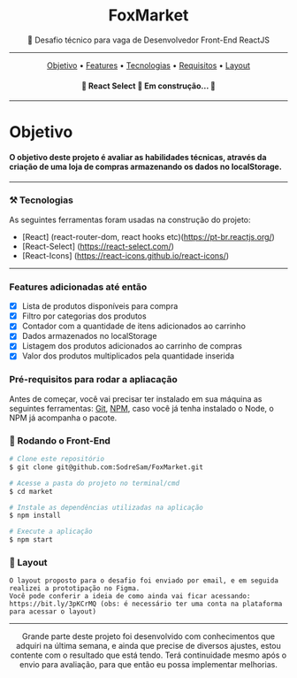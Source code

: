 
<h1  align="center"> FoxMarket </h1>


<p align="center">🚀 Desafio técnico para vaga de Desenvolvedor Front-End ReactJS</p>

<hr>

<p align="center">
 <a href="#objetivo">Objetivo</a> •
 <a href="#features">Features</a> • 
 <a href="#tecnologias">Tecnologias</a> • 
 <a href="#requisitos">Requisitos</a> • 
 <a href="#layout">Layout</a>
</p>


<h4 align="center"> 
	🚧  React Select 🚀 Em construção...  🚧
</h4>
<hr>
<div id="objetivo">
	<h1>Objetivo</h1>
  <h4>O objetivo deste projeto é  avaliar as habilidades técnicas, através da criação de uma loja de compras armazenando os dados no localStorage.  </h4>

</div>

<hr>

<div id ="tecnologias">

 ### ⚒️ Tecnologias

As seguintes ferramentas foram usadas na construção do projeto:

- [React] (react-router-dom, react hooks etc)(https://pt-br.reactjs.org/)
- [React-Select] (https://react-select.com/)
- [React-Icons] (https://react-icons.github.io/react-icons/)


</div>

</div>
<hr>

<div id="features"> 

   ### Features adicionadas até então

- [x] Lista de produtos disponíveis para compra
- [x] Filtro por categorias dos produtos
- [x] Contador com a quantidade de itens adicionados ao carrinho
- [x] Dados armazenados no localStorage
- [x] Listagem dos produtos adicionados ao carrinho de compras
- [x] Valor dos produtos multiplicados pela quantidade inserida
</div>


<div id="requisitos">
	
### Pré-requisitos para rodar a apliacação

Antes de começar, você vai precisar ter instalado em sua máquina as seguintes ferramentas:
[Git](https://git-scm.com), [NPM](https://docs.npmjs.com/cli/v6/commands/npm-install), caso você já tenha instalado o Node, o NPM já acompanha o pacote. 

### 🎲 Rodando o Front-End

```bash
# Clone este repositório
$ git clone git@github.com:SodreSam/FoxMarket.git

# Acesse a pasta do projeto no terminal/cmd
$ cd market

# Instale as dependências utilizadas na aplicação
$ npm install

# Execute a aplicação
$ npm start
```
</div>

<div id="layout">
	
### 🧑 Layout
	
	O layout proposto para o desafio foi enviado por email, e em seguida realizei a prototipação no Figma. 
	Você pode conferir a ideia de como ainda vai ficar acessando: https://bit.ly/3pKCrMQ (obs: é necessário ter uma conta na plataforma para acessar o layout)
	
</div>

<hr>


<p align="center">Grande parte deste projeto foi desenvolvido com conhecimentos que adquiri na última semana, e ainda que precise de diversos ajustes, estou contente com o resultado que está tendo. Terá continuidade mesmo após o envio para avaliação, para que então eu possa implementar melhorias.</p>
	


